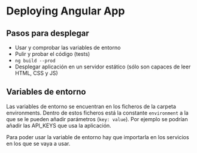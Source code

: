 # Deploying Angular App

## Pasos para desplegar

- Usar y comprobar las variables de entorno
- Pulir y probar el código (tests)
- `ng build --prod`
- Desplegar aplicación en un servidor estático (sólo son capaces de leer HTML, CSS y JS)

## Variables de entorno

Las variables de entorno se encuentran en los ficheros de la carpeta environments.
Dentro de estos ficheros está la constante `environment`  a la que se le pueden añadir parámetros (`key: value`).
Por ejemplo se podrían añadir las API_KEYS que usa la aplicación.

Para poder usar la variable de entorno hay que importarla en los servicios en los que se vaya a usar.
